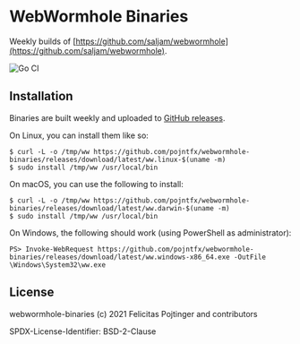 # WebWormhole Binaries

Weekly builds of [https://github.com/saljam/webwormhole](https://github.com/saljam/webwormhole).

![Go CI](https://github.com/pojntfx/webwormhole-binaries/workflows/Go%20CI/badge.svg)

## Installation

Binaries are built weekly and uploaded to [GitHub releases](https://github.com/pojntfx/webwormhole-binaries/releases).

On Linux, you can install them like so:

```shell
$ curl -L -o /tmp/ww https://github.com/pojntfx/webwormhole-binaries/releases/download/latest/ww.linux-$(uname -m)
$ sudo install /tmp/ww /usr/local/bin
```

On macOS, you can use the following to install:

```shell
$ curl -L -o /tmp/ww https://github.com/pojntfx/webwormhole-binaries/releases/download/latest/ww.darwin-$(uname -m)
$ sudo install /tmp/ww /usr/local/bin
```

On Windows, the following should work (using PowerShell as administrator):

```shell
PS> Invoke-WebRequest https://github.com/pojntfx/webwormhole-binaries/releases/download/latest/ww.windows-x86_64.exe -OutFile \Windows\System32\ww.exe
```

## License

webwormhole-binaries (c) 2021 Felicitas Pojtinger and contributors

SPDX-License-Identifier: BSD-2-Clause
